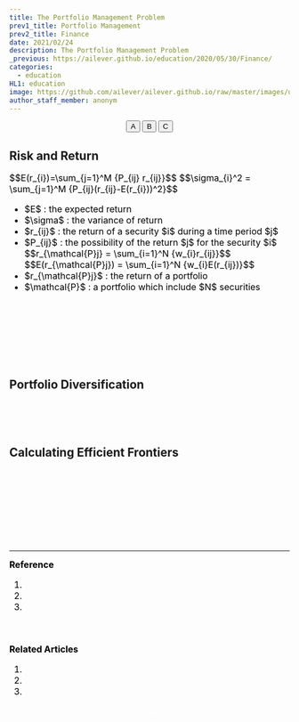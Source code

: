```yaml
---
title: The Portfolio Management Problem
prev1_title: Portfolio Management
prev2_title: Finance
date: 2021/02/24
description: The Portfolio Management Problem
_previous: https://ailever.github.io/education/2020/05/30/Finance/
categories:
  - education
HL1: education
image: https://github.com/ailever/ailever.github.io/raw/master/images/unsplash/gray_Finance.png
author_staff_member: anonym
---
```


<!-- Top Block -->
<div align="center" class="top_btn_box">
  <button class="top_btn" type="button" onclick="location.href='#'">A</button>
  <button class="top_btn" type="button" onclick="location.href='#'">B</button>
  <button class="top_btn" type="button" onclick="location.href='#'">C</button>
</div>
<!-- Top Block -->

## Risk and Return
<div align="left" style="font-size:medium;font-weight:normal;color:black;background-color:unset;">
$$E(r_{i})=\sum_{j=1}^M {P_{ij} r_{ij}}$$
$$\sigma_{i}^2 = \sum_{j=1}^M {P_{ij}(r_{ij}-E(r_{i}))^2}$$
<ul>
<li>$E$ : the expected return</li>
<li>$\sigma$ : the variance of return</li>
<li>$r_{ij}$ : the return of a security $i$ during a time period $j$</li>
<li>$P_{ij}$ : the possibility of the return $j$ for the security $i$</li>
$$r_{\mathcal{P}j} = \sum_{i=1}^N {w_{i}r_{ij}}$$
$$E(r_{\mathcal{P}j}) = \sum_{i=1}^N {w_{i}E(r_{ij})}$$
<li>$r_{\mathcal{P}j}$ : the return of a portfolio</li>
<li>$\mathcal{P}$ : a portfolio which include $N$ securities</li>
</ul>

<br><br></div>


<br><br><br>
## Portfolio Diversification

<br><br><br>
## Calculating Efficient Frontiers

<!-- Content Block -->
<div align="left" style="font-size:medium;font-weight:normal;color:black;background-color:unset;">　<br><br></div>
<div align="left" style="font-size:medium;font-weight:normal;color:black;background-color:unset;">　<br><br></div>
<div align="left" style="font-size:medium;font-weight:normal;color:black;background-color:unset;">　<br><br></div>
<!-- Content Block -->

---

<!-- Reference Block -->
<div align="left" style="font-size:medium;font-weight:normal;color:black;background-color:unset;">
<b>Reference</b>
<ol>
  <li></li>
  <li></li>
  <li></li>
</ol>
<br><br></div>
<!-- Reference Block -->

<!-- Article Block -->
<div align="left" style="font-size:medium;font-weight:normal;color:black;background-color:unset;">
<b>Related Articles</b>
<ol>
  <li></li>
  <li></li>
  <li></li>
</ol>
</div>
<!-- Article Block -->

<!-- Bottom Block -->
<div align="center" class="bottom_btn_box">
  <span class="bottom_btn"><a href="https://github.com/ailever/ailever.github.io/blob/master/_posts/education/2021-02-24-_FI-pm-en-the-portfolio-management-problem.md" target="_blank" style="color:white">Edit</a></span>
</div>
<!-- Bottom Block -->

<!-- Notice
# Mathematical Expression
- outline : $  $
- inline  : $$  $$

# Default Div Tag
- align : left, right, center
- font-size : xx-small, x-small, small, medium, large, x-large, xx-large
- font-weight : normal, bold
- color : red, orange, yellow, green, cyan, blue, purple, pink, white, gray, brown
- background-color : red, orange, yellow, green, cyan, blue, purple, pink, white, gray, brown

# Html Ref
- color code : https://htmlcolorcodes.com/
- tags : https://www.w3schools.com/tags/default.asp
- attributes : https://www.w3schools.com/tags/ref_attributes.asp
Notice -->


